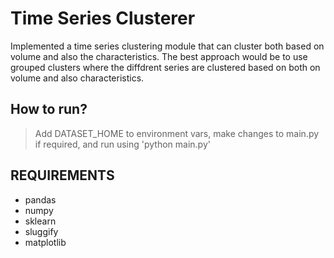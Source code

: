 # Time Series Clusterer
Implemented a time series clustering module that can cluster both based on volume and also the characteristics. The best approach would be to use grouped clusters where the diffdrent series are clustered based on both on volume and also characteristics.

## How to run?
 > Add DATASET_HOME to environment vars, make changes to main.py if required, and run using 'python main.py'

## REQUIREMENTS
 * pandas
 * numpy
 * sklearn
 * sluggify
 * matplotlib
